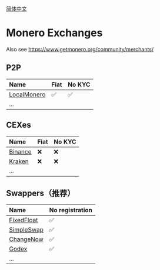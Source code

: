 [简体中文](https://github.com/Meowpay/Exchanges/blob/main/README.md)

# Monero Exchanges
Also see https://www.getmonero.org/community/merchants/

## P2P 
| Name                                                      | Fiat | No KYC |
| :-------------------------------------------------------- | :--- | :----- |
| [LocalMonero](https://localmonero.co/buy-monero-with-cny) | ✅    | ✅      |
| ...                                                       |      |        |

## CEXes
| Name                                                     | Fiat | No KYC |
| :------------------------------------------------------- | :--- | :----- |
| [Binance](https://www.binance.com/en/crypto/buy/USD/XMR) | ❌    | ❌      |
| [Kraken](https://www.kraken.com)                         | ❌    | ❌      |
| ...                                                      |      |        |
 
## Swappers（推荐）

| Name                                   | No registration |
| :------------------------------------- | --------------- |
| [FixedFloat](https://fixedfloat.com/)  | ✅               |
| [SimpleSwap](https://simpleswap.io/cn) | ✅               |
| [ChangeNow](https://changenow.io/zh)   | ✅               |
| [Godex](https://godex.io/zh)           | ✅               |
| ...                                    |                 |